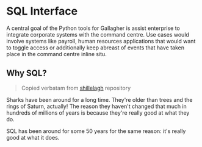# SQL Interface

A central goal of the Python tools for Gallagher is assist enterprise to integrate corporate systems with the command centre. Use cases would involve systems like payroll, human resources applications that would want to toggle access or additionally keep abreast of events that have taken place in the command centre inline situ.


## Why SQL?

> Copied verbatam from [shillelagh](https://github.com/betodealmeida/shillelagh?tab=readme-ov-file#why-sql) repository

Sharks have been around for a long time. They're older than trees and the rings of Saturn, actually! The reason they haven't changed that much in hundreds of millions of years is because they're really good at what they do.

SQL has been around for some 50 years for the same reason: it's really good at what it does.

